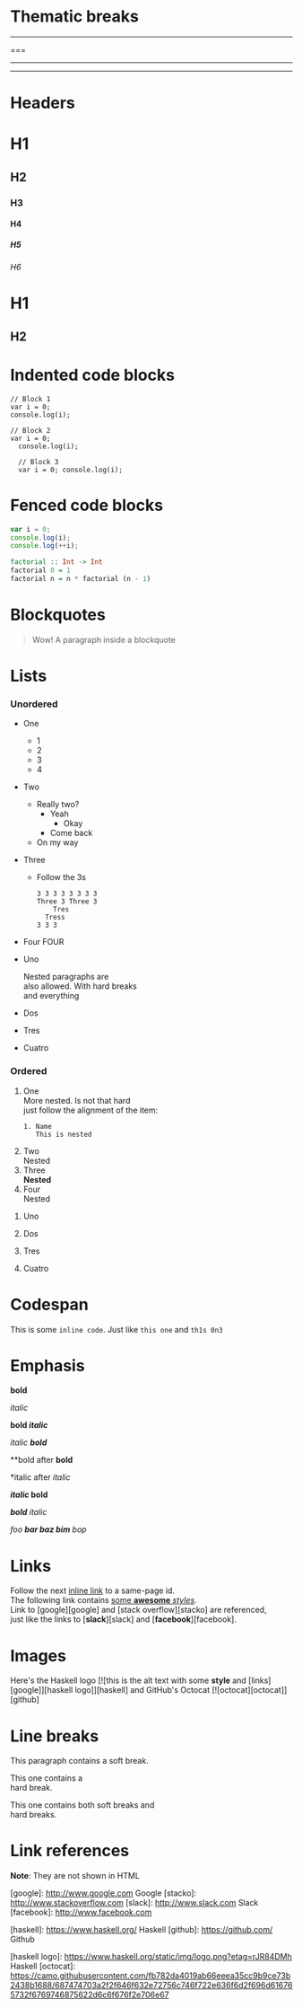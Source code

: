 # Thematic breaks

---
===
_  __ _ _ _
** ** **

Headers
====

# H1
## H2
### H3
#### H4
##### H5
###### H6

H1
====
H2
----

# Indented code blocks

    // Block 1
    var i = 0;
    console.log(i);

    // Block 2
    var i = 0;
      console.log(i);

      // Block 3
      var i = 0; console.log(i);

# Fenced code blocks

```javascript
var i = 0;
console.log(i);
console.log(++i);
```

   ```haskell
   factorial :: Int -> Int
   factorial 0 = 1
   factorial n = n * factorial (n - 1)
   ```

# Blockquotes

> Wow!
A paragraph inside a blockquote

# Lists

### Unordered

* One
  * 1
  * 2
  * 3
  * 4
* Two
  * Really two?
    * Yeah
      * Okay
    * Come back
  * On my way
* Three
  * Follow the 3s
    ```
    3 3 3 3 3 3 3 3
    Three 3 Three 3
        Tres
      Tress
    3 3 3
    ```
* Four
      FOUR


* Uno

  Nested paragraphs are\
  also allowed. With hard breaks\
  and everything

* Dos

* Tres

* Cuatro


### Ordered

1.   One\
     More nested. Is not that hard\
     just follow the alignment of the item:
     ```
     1. Name
        This is nested
     ```
2. Two\
   Nested
3. Three\
   **Nested**
4. Four\
       Nested


1) Uno

2) Dos

3) Tres

4) Cuatro

# Codespan

This is some `inline code`. Just like `this one` and ``th1s 0n3``

# Emphasis

**bold**

*italic*

**bold *italic***

*italic **bold***

**bold after **bold**

*italic after *italic*

***italic* bold**

***bold** italic*

*foo **bar *baz* bim** bop*

# Links

Follow the next [inline link](#next-section) to a same-page id.\
The following link contains [some **awesome** *styles*](http://www.google.com "Google").\
Link to [google][google] and [stack overflow][stacko] are referenced,\
just like the links to [**slack**][slack] and [**facebook**][facebook].

# Images

Here's the Haskell logo [![this is the alt text with some **style** and [links][google]][haskell logo]][haskell] and GitHub's Octocat [![octocat][octocat]][github]

# Line breaks

This paragraph contains a
soft break.

This one contains a\
hard break.

This one contains both
soft breaks and\
hard breaks.

# Link references

**Note**: They are not shown in HTML

[google]: http://www.google.com Google
[stacko]: http://www.stackoverflow.com
[slack]: http://www.slack.com Slack
[facebook]: http://www.facebook.com

[haskell]: https://www.haskell.org/ Haskell
[github]: https://github.com/ Github

[haskell logo]: https://www.haskell.org/static/img/logo.png?etag=rJR84DMh Haskell
[octocat]: https://camo.githubusercontent.com/fb782da4019ab66eeea35cc9b9ce73b2438b1688/687474703a2f2f646f632e72756c746f722e636f6d2f696d616765732f6769746875622d6c6f676f2e706e67
